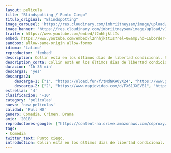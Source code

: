 ```yaml
---
layout: pelicula
title: "Blindspotting / Punto Ciego"
titulo_original: "Blindspotting"
image_carousel: 'https://res.cloudinary.com/imbriitneysam/image/upload/v1542147816/punto-poster-min.jpg'
image_banner: 'https://res.cloudinary.com/imbriitneysam/image/upload/v1542147816/punto-banner-min.jpg'
trailer: https://www.youtube.com/embed/l2nhhjkttIs
embed: https://www.youtube.com/embed/l2nhhjkttIs?rel=0&amp;hd=1&border=0&wmode=opaque&enablejsapi=1&modestbranding=1&controls=1&showinfo=1
sandbox: allow-same-origin allow-forms
idioma: 'Latino'
reproductor: 'fembed'
description: Collin está en los últimos días de libertad condicional. Siempre a su lado está su mejor amigo, Miles, que tiene un don para buscar problemas. Cuando la oportunidad de Collin de empezar de cero se ve interrumpida por un toque de queda que pierde, su amistad con Miles será puesta a prueba.
description_corta: Collin está en los últimos días de libertad condicional. Siempre a su lado está su mejor amigo, Miles, que tiene un don para buscar problemas. Cuando la oportunidad de Collin de empezar de cero se ve interrumpida por un toque de queda que...
duracion: '1h 35 min'
descargas: 'yes'
descargas2:
    descarga-1: ["1", "https://oload.fun/f/tMdNKA0yX24", "https://www.google.com/s2/favicons?domain=openload.co","OpenLoad","https://res.cloudinary.com/imbriitneysam/image/upload/v1541473684/mexico.png", "Latino", "Full HD"]
    descarga-2: ["2", "https://www.rapidvideo.com/d/FX61JXEV81", "https://www.google.com/s2/favicons?domain=www.rapidvideo.com","RapidVideo","https://res.cloudinary.com/imbriitneysam/image/upload/v1541473684/mexico.png", "Latino", "Full HD"]
estrellas: '4'
clasificacion: '+10'
category: 'peliculas'
nuevo: 'new_peliculas'
calidad: 'Full HD'
genero: Comedia, Crimen, Drama
anio: '2018'
reproductores-google: ["https://content-na.drive.amazonaws.com/cdproxy/share/FPsj4UMOQyT4ZYzqjPuraRi5LmUclbToV75a1v8eL3M/nodes/YfrvOlbiQ2C46RrfjNGcSA?nonce=2Y1ii9mu_V6ODxJDd65Kpq7WXlzwQYMDgBoQudgCY1r6C2gOJDV9VZVOBF9P_oEn"]
tags:
- Comedia
twitter_text: Punto ciego.
introduction: Collin está en los últimos días de libertad condicional. Siempre a su lado está su mejor amigo, Miles, que tiene un don para buscar problemas. Cuando la oportunidad de Collin de empezar de cero se ve interrumpida por un toque de queda que...
---
```



 







